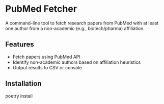 # PubMed Fetcher

A command-line tool to fetch research papers from PubMed with at least one author from a non-academic (e.g., biotech/pharma) affiliation.

## Features

- Fetch papers using PubMed API
- Identify non-academic authors based on affiliation heuristics
- Output results to CSV or console

## Installation

poetry install
